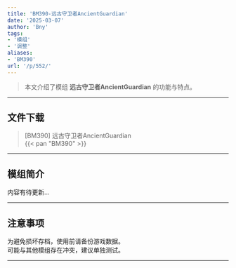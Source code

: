 ```yaml
---
title: 'BM390-远古守卫者AncientGuardian'
date: '2025-03-07'
author: 'Bny'
tags:
- '模组'
- '调整'
aliases:
- 'BM390'
url: '/p/552/'
---
```


> 本文介绍了模组 **远古守卫者AncientGuardian** 的功能与特点。

---

## 文件下载

> [BM390] 远古守卫者AncientGuardian  
{{< pan "BM390" >}}  

---

## 模组简介

>  
内容有待更新...  

---

## 注意事项

>  
为避免损坏存档，使用前请备份游戏数据。  
可能与其他模组存在冲突，建议单独测试。  

---

